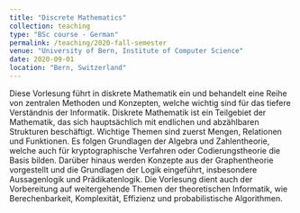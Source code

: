 ```yaml
---
title: "Discrete Mathematics"
collection: teaching
type: "BSc course - German"
permalink: /teaching/2020-fall-semester
venue: "University of Bern, Institute of Computer Science"
date: 2020-09-01
location: "Bern, Switzerland"
---
```


Diese Vorlesung führt in diskrete Mathematik ein und behandelt eine Reihe von zentralen Methoden und Konzepten, welche wichtig sind für das tiefere Verständnis der Informatik. Diskrete Mathematik ist ein Teilgebiet der Mathematik, das sich hauptsächlich mit endlichen und abzählbaren Strukturen beschäftigt. Wichtige Themen sind zuerst Mengen, Relationen und Funktionen. Es folgen Grundlagen der Algebra und Zahlentheorie, welche auch für kryptographische Verfahren oder Codierungstheorie die Basis bilden. Darüber hinaus werden Konzepte aus der Graphentheorie vorgestellt und die Grundlagen der Logik eingeführt, insbesondere Aussagenlogik und Prädikatenlogik. Die Vorlesung dient auch der Vorbereitung auf weitergehende Themen der theoretischen Informatik, wie Berechenbarkeit, Komplexität, Effizienz und probabilistische Algorithmen.